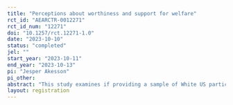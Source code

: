 ```yaml
---
title: "Perceptions about worthiness and support for welfare"
rct_id: "AEARCTR-0012271"
rct_id_num: "12271"
doi: "10.1257/rct.12271-1.0"
date: "2023-10-10"
status: "completed"
jel: ""
start_year: "2023-10-11"
end_year: "2023-10-13"
pi: "Jesper Akesson"
pi_other:
abstract: "This study examines if providing a sample of White US participants with information about the worthiness of welfare recipients influences their support for welfare, as well as their beliefs about the worthiness of welfare recipients. "
layout: registration
---
```



